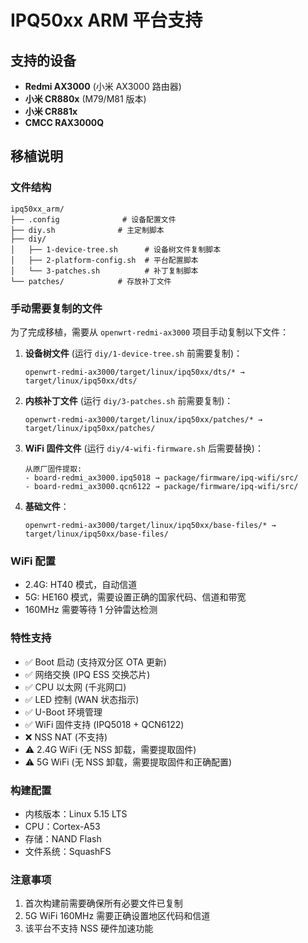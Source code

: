 # IPQ50xx ARM 平台支持

## 支持的设备

- **Redmi AX3000** (小米 AX3000 路由器)
- **小米 CR880x** (M79/M81 版本)
- **小米 CR881x**
- **CMCC RAX3000Q**

## 移植说明

### 文件结构

```
ipq50xx_arm/
├── .config              # 设备配置文件
├── diy.sh              # 主定制脚本
├── diy/
│   ├── 1-device-tree.sh      # 设备树文件复制脚本
│   ├── 2-platform-config.sh  # 平台配置脚本
│   └── 3-patches.sh          # 补丁复制脚本
└── patches/            # 存放补丁文件
```

### 手动需要复制的文件

为了完成移植，需要从 `openwrt-redmi-ax3000` 项目手动复制以下文件：

1. **设备树文件** (运行 `diy/1-device-tree.sh` 前需要复制)：
   ```
   openwrt-redmi-ax3000/target/linux/ipq50xx/dts/* → target/linux/ipq50xx/dts/
   ```

2. **内核补丁文件** (运行 `diy/3-patches.sh` 前需要复制)：
   ```
   openwrt-redmi-ax3000/target/linux/ipq50xx/patches/* → target/linux/ipq50xx/patches/
   ```

3. **WiFi 固件文件** (运行 `diy/4-wifi-firmware.sh` 后需要替换)：
   ```
   从原厂固件提取:
   - board-redmi_ax3000.ipq5018 → package/firmware/ipq-wifi/src/
   - board-redmi_ax3000.qcn6122 → package/firmware/ipq-wifi/src/
   ```

4. **基础文件**：
   ```
   openwrt-redmi-ax3000/target/linux/ipq50xx/base-files/* → target/linux/ipq50xx/base-files/
   ```

### WiFi 配置

- 2.4G: HT40 模式，自动信道
- 5G: HE160 模式，需要设置正确的国家代码、信道和带宽
- 160MHz 需要等待 1 分钟雷达检测

### 特性支持

- ✅ Boot 启动 (支持双分区 OTA 更新)
- ✅ 网络交换 (IPQ ESS 交换芯片)
- ✅ CPU 以太网 (千兆网口)
- ✅ LED 控制 (WAN 状态指示)
- ✅ U-Boot 环境管理
- ✅ WiFi 固件支持 (IPQ5018 + QCN6122)
- ❌ NSS NAT (不支持)
- ⚠️ 2.4G WiFi (无 NSS 卸载，需要提取固件)
- ⚠️ 5G WiFi (无 NSS 卸载，需要提取固件和正确配置)

### 构建配置

- 内核版本：Linux 5.15 LTS
- CPU：Cortex-A53
- 存储：NAND Flash
- 文件系统：SquashFS

### 注意事项

1. 首次构建前需要确保所有必要文件已复制
2. 5G WiFi 160MHz 需要正确设置地区代码和信道
3. 该平台不支持 NSS 硬件加速功能